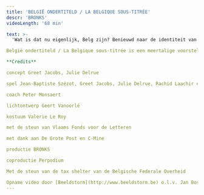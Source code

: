 ```yaml
---
title: 'BELGIË ONDERTITELD / LA BELGIQUE SOUS-TITRÉE'
descr: 'BRONKS'
videoLength: '68 min'

text: >-
  'Wat is dat nu eigenlijk, Belg zijn? Benieuwd naar de identiteit van een land dat vaak afgeschilderd wordt als ‘Absurdistan’, trokken theatermakers Greet Jacobs en Julie Delrue een jaar lang België rond. Ze interviewden zo veel mogelijk verschillende, boeiende Belgen in alle uithoeken van het land, op zoek naar de raakpunten en de schoonheid achter al die schijnbare tegenstellingen. Het resultaat is een theaterportret dat de ziel van ons landje blootlegt. Vijf acteurs transformeren onophoudelijk: van een minister-President tot een Middelkerkse visser, van een Brusselse puber tot een Limburgse oma, van een moeder van vier kinderen met Marokkaanse roots tot een 6-jarige koekjesverslinder.

België ondertiteld / La Belgique sous-titrée is een meertalige voorstelling waarbij humor en zelfrelativering nooit ver weg zijn en niemand onberoerd naar buiten gaat.

**Credits**

concept Greet Jacobs, Julie Delrue

spel Jean-Baptiste Szézot, Greet Jacobs, Julie Delrue, Rachid Laachir en Arber Aliaj (stage)

coach Peter Monsaert

lichtontwerp Geert Vanoorlé

kostuum Valerie Le Roy

met de steun van Vlaams Fonds voor de Letteren

met dank aan De Grote Post en C-Mine

productie BRONKS

coproductie Perpodium

Met de steun van de tax shelter van de Belgische Federale Overheid

Opname video door [Beeldstorm](http://www.beeldstorm.be) o.l.v. Jan Bosteels'
---
```

